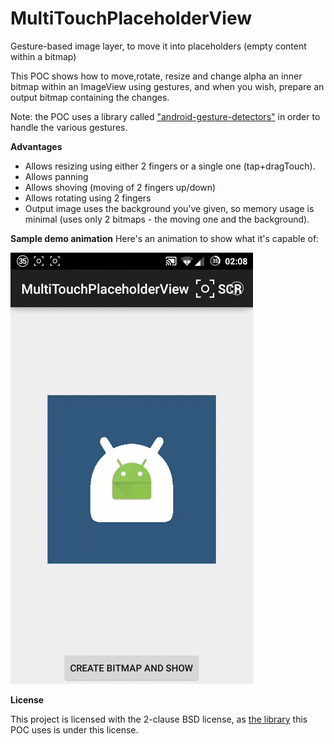 # MultiTouchPlaceholderView
Gesture-based image layer, to move it into placeholders (empty content within a bitmap)

This POC shows how to move,rotate, resize and change alpha an inner bitmap within an ImageView using gestures, and when you wish, prepare an output bitmap containing the changes.

Note: the POC uses a library called ["android-gesture-detectors"](https://github.com/Almeros/android-gesture-detectors) in order to handle the various gestures.

**Advantages**

 - Allows resizing using either 2 fingers or a single one (tap+dragTouch).
 - Allows panning
 - Allows shoving (moving of 2 fingers up/down)
 - Allows rotating using 2 fingers
 - Output image uses the background you've given, so memory usage is minimal (uses only 2 bitmaps - the moving one and the background).
 
 **Sample demo animation**
Here's an animation to show what it's capable of:

![enter image description here](https://raw.githubusercontent.com/AndroidDeveloperLB/MultiTouchPlaceholderView/master/demo.gif)

**License**

This project is licensed with the 2-clause BSD license, as [the library](https://github.com/Almeros/android-gesture-detectors) this POC uses is under this license.
